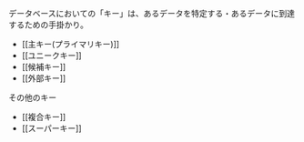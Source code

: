 データベースにおいての「キー」は、あるデータを特定する・あるデータに到達するための手掛かり。
- [[主キー(プライマリキー)]]
- [[ユニークキー]]
- [[候補キー]]
- [[外部キー]]

その他のキー
- [[複合キー]]
- [[スーパーキー]]